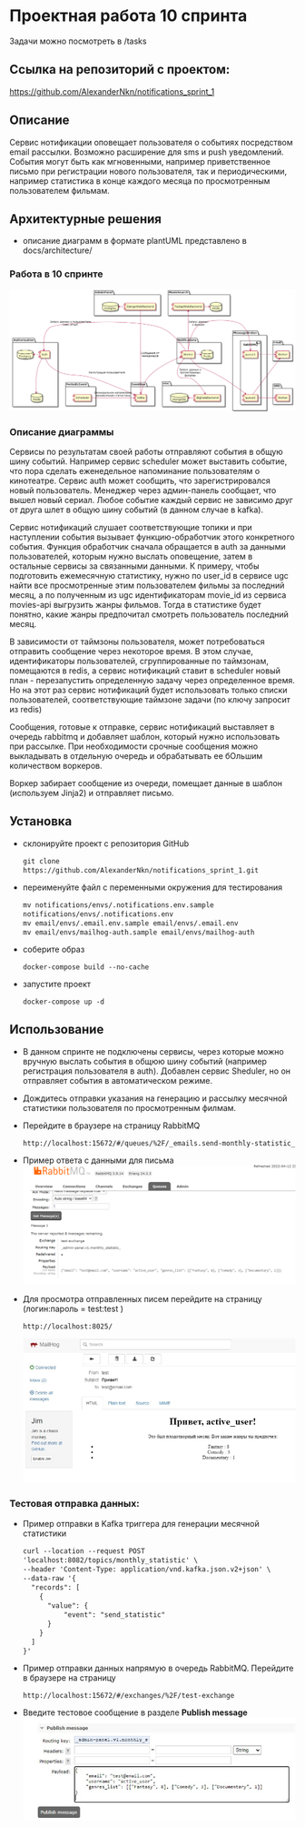 # Проектная работа 10 спринта
Задачи можно посмотреть в /tasks

## Ссылка на репозиторий с проектом:
https://github.com/AlexanderNkn/notifications_sprint_1

## Описание
Сервис нотификации оповещает пользователя о событиях посредством email рассылки. Возможно расширение для sms и push уведомлений. События могут быть как мгновенными, например приветственное письмо при регистрации нового пользователя, так и периодическими, например статистика в конце каждого месяца по просмотренным пользователем фильмам.

## Архитектурные решения
- описание диаграмм в формате plantUML представлено в docs/architecture/

### Работа в 10 спринте
![Архитектура сервисов нотификации](docs/architecture/notifications_architecture.png)

### Описание диаграммы
Сервисы по результатам своей работы отправляют события в общую шину событий. Например сервис scheduler может выставить событие, что пора сделать еженедельное напоминание пользователям о кинотеатре. Сервис auth может сообщить, что зарегистрировался новый пользователь. Менеджер через админ-панель сообщает, что вышел новый сериал. Любое событие каждый сервис не зависимо друг от друга шлет в общую шину событий (в данном случае в kafka).

Сервис нотификаций слушает соответствующие топики и при наступлении события вызывает функцию-обработчик этого конкретного события. Функция обработчик сначала обращается в auth за данными пользователей, которым нужно выслать оповещение, затем в остальные сервисы за связанными данными. К примеру, чтобы подготовить ежемесячную статистику, нужно по user_id в сервисе ugc найти все просмотренные этим пользователем фильмы за последний месяц, а по полученным из ugc идентификаторам movie_id из сервиса movies-api выгрузить жанры фильмов. Тогда в статистике будет понятно, какие жанры предпочитал смотреть пользователь последний месяц.

В зависимости от таймзоны пользователя, может потребоваться отправить сообщение через некоторое время. В этом случае, идентификаторы пользователей, сгруппированные по таймзонам, помещаются в redis, а сервис нотификаций ставит в scheduler новый план - перезапустить определенную задачу через определенное время. Но на этот раз сервис нотификаций будет использовать только списки пользователей, соответствующие таймзоне задачи (по ключу запросит из redis)

Сообщения, готовые к отправке, сервис нотификаций выставляет в очередь rabbitmq и добавляет шаблон, который нужно использовать при рассылке. При необходимости срочные сообщения можно выкладывать в отдельную очередь и обрабатывать ее бОльшим количеством воркеров.

Воркер забирает сообщение из очереди, помещает данные в шаблон (используем Jinja2) и отправляет письмо. 

## Установка
- склонируйте проект с репозитория GitHub
    ```
    git clone https://github.com/AlexanderNkn/notifications_sprint_1.git
    ```
- переименуйте файл с переменными окружения для тестирования
    ```
    mv notifications/envs/.notifications.env.sample notifications/envs/.notifications.env
    mv email/envs/.email.env.sample email/envs/.email.env
    mv email/envs/mailhog-auth.sample email/envs/mailhog-auth
    ```
- соберите образ
    ```
    docker-compose build --no-cache
    ```
- запустите проект
    ```
    docker-compose up -d
    ```

## Использование
- В данном спринте не подключены сервисы, через которые можно вручную выслать события в общюю шину событий (например регистрация пользователя в auth). Добавлен сервис Sheduler, но он отправляет события в автоматическом режиме.
- Дождитесь отправки указания на генерацию и рассылку месячной статистики пользователя по просмотренным филмам.
- Перейдите в браузере на страницу RabbitMQ
    ```
    http://localhost:15672/#/queues/%2F/_emails.send-monthly-statistic_
    ```
- Пример ответа с данными для письма
![mail_queue](docs/screenshots/mail_queue.png)

- Для просмотра отправленных писем перейдите на страницу (логин:пароль = test:test ) 
    ```
    http://localhost:8025/
    ```
  ![mailhog_UI](docs/images/mailhog_UI.jpg)

### Тестовая отправка данных:
- Пример отправки в Kafka триггера для генерации месячной статистики
    ```
    curl --location --request POST 'localhost:8082/topics/monthly_statistic' \
    --header 'Content-Type: application/vnd.kafka.json.v2+json' \
    --data-raw '{
      "records": [
        {
          "value": {
              "event": "send_statistic"
          }
        }
      ]
    }'
    ```

- Пример отправки данных напрямую в очередь RabbitMQ. Перейдите в браузере на страницу
    ```
    http://localhost:15672/#/exchanges/%2F/test-exchange
    ```
- Введите тестовое сообщение в разделе **Publish message**
  ![Отправка тестового сообщения](docs/images/push_msg.jpg)